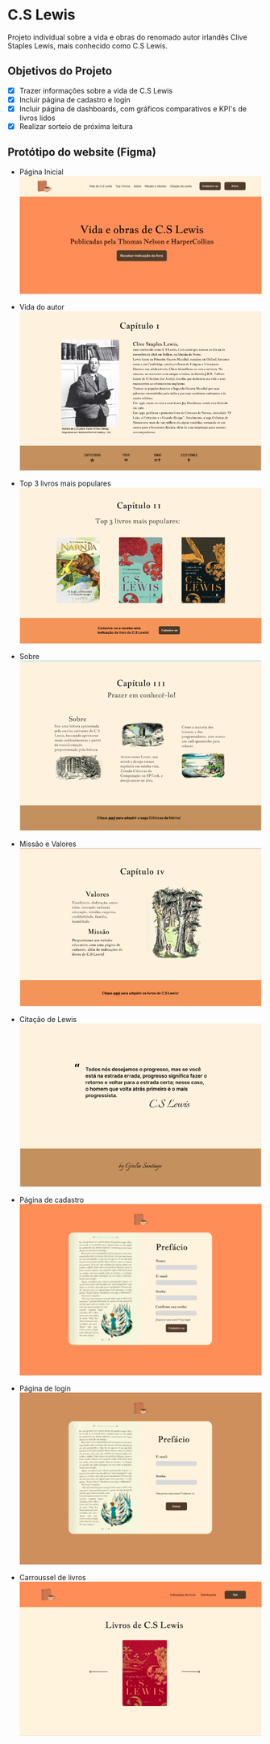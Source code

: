 # C.S Lewis
<p>Projeto individual sobre a vida e obras do renomado autor irlandês Clive Staples Lewis, mais conhecido como C.S Lewis.</p>

## Objetivos do Projeto
- [x] Trazer informações sobre a vida de C.S Lewis
- [x] Incluir página de cadastro e login
- [x] Incluir página de dashboards, com gráficos comparativos e KPI's de livros lidos
- [x] Realizar sorteio de próxima leitura

## Protótipo do website (Figma)
- Página Inicial
![Página Inicial](website/public/img/prototipo-website/pagina_inicial.png)

- Vida do autor
![Vida do autor](website/public/img/prototipo-website/vida_lewis.PNG)

- Top 3 livros mais populares
![Top 3 livros](website/public/img/prototipo-website/top_03.PNG)

- Sobre
![Sobre](website/public/img/prototipo-website/sobre.PNG)

- Missão e Valores
![Missão e Valores](website/public/img/prototipo-website/missao_valores.PNG)

- Citação de Lewis
![Sobre](website/public/img/prototipo-website/citacao_footer.PNG)

- Página de cadastro
![Cadastro](website/public/img/prototipo-website/cadastro.png)

- Página de login
![Login](website/public/img/prototipo-website/login.png)

- Carroussel de livros
![Carrousse](website/public/img/prototipo-website/carroussel.png)
